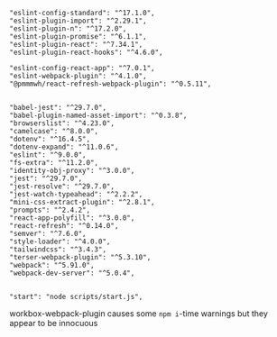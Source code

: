     "eslint-config-standard": "^17.1.0",
    "eslint-plugin-import": "^2.29.1",
    "eslint-plugin-n": "^17.2.0",
    "eslint-plugin-promise": "^6.1.1",
    "eslint-plugin-react": "^7.34.1",
    "eslint-plugin-react-hooks": "^4.6.0",

    "eslint-config-react-app": "^7.0.1",
    "eslint-webpack-plugin": "^4.1.0",
    "@pmmmwh/react-refresh-webpack-plugin": "^0.5.11",


    "babel-jest": "^29.7.0",
    "babel-plugin-named-asset-import": "^0.3.8",
    "browserslist": "^4.23.0",
    "camelcase": "^8.0.0",
    "dotenv": "^16.4.5",
    "dotenv-expand": "^11.0.6",
    "eslint": "^9.0.0",
    "fs-extra": "^11.2.0",
    "identity-obj-proxy": "^3.0.0",
    "jest": "^29.7.0",
    "jest-resolve": "^29.7.0",
    "jest-watch-typeahead": "^2.2.2",
    "mini-css-extract-plugin": "^2.8.1",
    "prompts": "^2.4.2",
    "react-app-polyfill": "^3.0.0",
    "react-refresh": "^0.14.0",
    "semver": "^7.6.0",
    "style-loader": "^4.0.0",
    "tailwindcss": "^3.4.3",
    "terser-webpack-plugin": "^5.3.10",
    "webpack": "^5.91.0",
    "webpack-dev-server": "^5.0.4",


    "start": "node scripts/start.js",




workbox-webpack-plugin causes some `npm i`-time warnings but they appear to be innocuous




